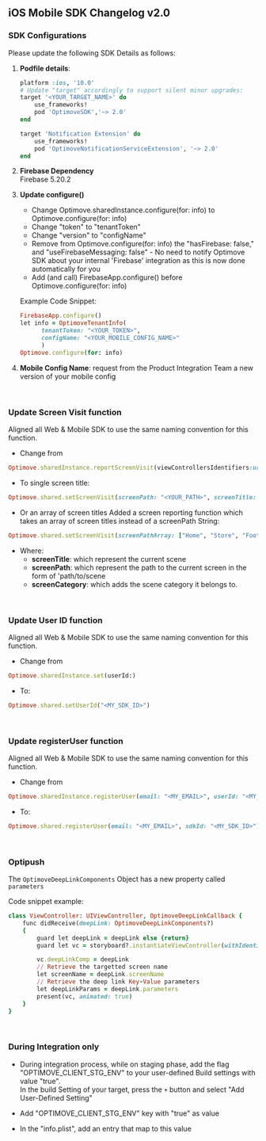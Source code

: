 
## iOS Mobile SDK Changelog v2.0

### SDK Configurations

Please update the following SDK Details as follows:

 1. **Podfile details**:
	```ruby
	platform :ios, '10.0'
	# Update "target" accordingly to support silent minor upgrades:
	target '<YOUR_TARGET_NAME>' do
	    use_frameworks!
	    pod 'OptimoveSDK','~> 2.0'
	end

	target 'Notification Extension' do
	    use_frameworks!
	    pod 'OptimoveNotificationServiceExtension', '~> 2.0'
	end
	```

 2. **Firebase Dependency**  
Firebase 5.20.2

 3. **Update configure()**  

	- Change Optimove.sharedInstance.configure(for: info) to Optimove.configure(for: info) 
	- Change "token" to "tenantToken"
	- Change "version" to "configName"
	- Remove from Optimove.configure(for: info) the "hasFirebase: false," and "useFirebaseMessaging: false" - No need to notify Optimove SDK about your internal 'Firebase' integration as this is now done automatically for you
	- Add (and call) FirebaseApp.configure() before Optimove.configure(for: info) 

	Example Code Snippet:
	```ruby
	FirebaseApp.configure()
	let info = OptimoveTenantInfo(
          tenantToken: "<YOUR_TOKEN>",
          configName: "<YOUR_MOBILE_CONFIG_NAME>"
          )
    Optimove.configure(for: info)
	```

 4. **Mobile Config Name**: request from the Product Integration Team a new version of your mobile config

<br/>

### Update Screen Visit function
Aligned all Web & Mobile SDK to use the same naming convention for this function.

- Change from 
```ruby
Optimove.sharedInstance.reportScreenVisit(viewControllersIdentifiers:url:category)
```

- To single screen title:
```ruby
Optimove.shared.setScreenVisit(screenPath: "<YOUR_PATH>", screenTitle: "<YOUR_TITLE>", screenCategory: "<OPTIONAL: YOUR_CATEGORY>")
```
- Or an array of screen titles
Added a screen reporting function which takes an array of screen titles instead of a screenPath String: 
```ruby
Optimove.shared.setScreenVisit(screenPathArray: ["Home", "Store", "Footware", "Boots"], screenTitle: "<YOUR_TITLE>", screenCategory: "<OPTIONAL: YOUR_CATEGORY>")
```

- Where:
	 - **screenTitle**: which represent the current scene
	 - **screenPath**: which represent the path to the current screen in the form of 'path/to/scene
	 - **screenCategory**: which adds the scene category it belongs to. 

<br/>

### Update User ID function
Aligned all Web & Mobile SDK to use the same naming convention for this function.
- Change from 
```ruby
Optimove.sharedInstance.set(userId:)
```

- To:
```ruby
Optimove.shared.setUserId("<MY_SDK_ID>")
```
<br/>

### Update registerUser function
Aligned all Web & Mobile SDK to use the same naming convention for this function.
- Change from 
```ruby
Optimove.sharedInstance.registerUser(email: "<MY_EMAIL>", userId: "<MY_SDK_ID>")
```

- To:
```ruby
Optimove.shared.registerUser(email: "<MY_EMAIL>", sdkId: "<MY_SDK_ID>")
```
<br/>

### Optipush
The `OptimoveDeepLinkComponents` Object has a new property called `parameters`

Code snippet example:
```ruby
class ViewController: UIViewController, OptimoveDeepLinkCallback {
    func didReceive(deepLink: OptimoveDeepLinkComponents?)
    {
        guard let deepLink = deepLink else {return}
        guard let vc = storyboard?.instantiateViewController(withIdentifier: "deepLinkVc") as? DeepLinkViewController else { return }

        vc.deepLinkComp = deepLink
        // Retrieve the targetted screen name
        let screenName = deepLink.screenName
        // Retrieve the deep link Key-Value parameters
        let deepLinkParams = deepLink.parameters
        present(vc, animated: true)
    }
}
```

<br/>

### During Integration only
-   During integration process, while on staging phase, add the flag  "OPTIMOVE_CLIENT_STG_ENV"  to your user-defined Build settings with value "true".  
    In the build Setting of your target, press the  `+`  button and select "Add User-Defined Setting"  
    <IMAGE1>
    

- Add "OPTIMOVE_CLIENT_STG_ENV" key with "true" as value  
 <IMAGE2>

- In the "info.plist", add an entry that map to this value  
 <IMAGE3>
